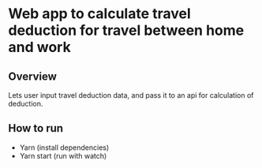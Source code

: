 # Web app to calculate travel deduction for travel between home and work

## Overview

Lets user input travel deduction data, and pass it to an api for calculation of deduction.

## How to run

- Yarn (install dependencies)
- Yarn start (run with watch)
